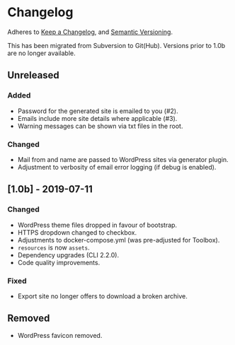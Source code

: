 # Changelog
Adheres to [Keep a Changelog][KC], and [Semantic Versioning][SV].

This has been migrated from Subversion to Git(Hub). Versions prior to 1.0b are
no longer available.

## Unreleased
### Added
- Password for the generated site is emailed to you (#2).
- Emails include more site details where applicable (#3).
- Warning messages can be shown via txt files in the root.

### Changed
- Mail from and name are passed to WordPress sites via generator plugin.
- Adjustment to verbosity of email error logging (if debug is enabled).

## [1.0b] - 2019-07-11
### Changed
- WordPress theme files dropped in favour of bootstrap.
- HTTPS dropdown changed to checkbox.
- Adjustments to docker-compose.yml (was pre-adjusted for Toolbox).
- `resources` is now `assets`.
- Dependency upgrades (CLI 2.2.0).
- Code quality improvements.

### Fixed
- Export site no longer offers to download a broken archive.

## Removed
- WordPress favicon removed.

[KC]: https://keepachangelog.com/en/1.0.0/
[SV]: https://semver.org/spec/v2.0.0.html
